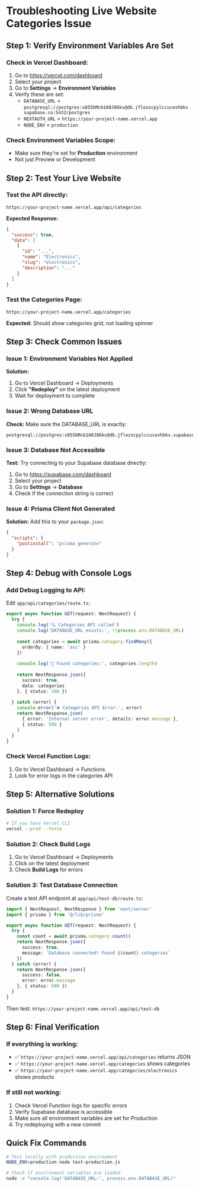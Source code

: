 # Troubleshooting Live Website Categories Issue

## Step 1: Verify Environment Variables Are Set

### Check in Vercel Dashboard:
1. Go to https://vercel.com/dashboard
2. Select your project
3. Go to **Settings** → **Environment Variables**
4. Verify these are set:
   - `DATABASE_URL` = `postgresql://postgres:x855bMcb160J86kv@db.jflezxcpylccucevhbkv.supabase.co:5432/postgres`
   - `NEXTAUTH_URL` = `https://your-project-name.vercel.app`
   - `NODE_ENV` = `production`

### Check Environment Variables Scope:
- Make sure they're set for **Production** environment
- Not just Preview or Development

## Step 2: Test Your Live Website

### Test the API directly:
```
https://your-project-name.vercel.app/api/categories
```

**Expected Response:**
```json
{
  "success": true,
  "data": [
    {
      "id": "...",
      "name": "Electronics",
      "slug": "electronics",
      "description": "..."
    }
  ]
}
```

### Test the Categories Page:
```
https://your-project-name.vercel.app/categories
```

**Expected:** Should show categories grid, not loading spinner

## Step 3: Check Common Issues

### Issue 1: Environment Variables Not Applied
**Solution:** 
1. Go to Vercel Dashboard → Deployments
2. Click **"Redeploy"** on the latest deployment
3. Wait for deployment to complete

### Issue 2: Wrong Database URL
**Check:** Make sure the DATABASE_URL is exactly:
```
postgresql://postgres:x855bMcb160J86kv@db.jflezxcpylccucevhbkv.supabase.co:5432/postgres
```

### Issue 3: Database Not Accessible
**Test:** Try connecting to your Supabase database directly:
1. Go to https://supabase.com/dashboard
2. Select your project
3. Go to **Settings** → **Database**
4. Check if the connection string is correct

### Issue 4: Prisma Client Not Generated
**Solution:** Add this to your `package.json`:
```json
{
  "scripts": {
    "postinstall": "prisma generate"
  }
}
```

## Step 4: Debug with Console Logs

### Add Debug Logging to API:
Edit `app/api/categories/route.ts`:

```typescript
export async function GET(request: NextRequest) {
  try {
    console.log('🔍 Categories API called')
    console.log('DATABASE_URL exists:', !!process.env.DATABASE_URL)
    
    const categories = await prisma.category.findMany({
      orderBy: { name: 'asc' }
    })
    
    console.log('📂 Found categories:', categories.length)
    
    return NextResponse.json({
      success: true,
      data: categories
    }, { status: 200 })
    
  } catch (error) {
    console.error('❌ Categories API Error:', error)
    return NextResponse.json(
      { error: 'Internal server error', details: error.message },
      { status: 500 }
    )
  }
}
```

### Check Vercel Function Logs:
1. Go to Vercel Dashboard → Functions
2. Look for error logs in the categories API

## Step 5: Alternative Solutions

### Solution 1: Force Redeploy
```bash
# If you have Vercel CLI
vercel --prod --force
```

### Solution 2: Check Build Logs
1. Go to Vercel Dashboard → Deployments
2. Click on the latest deployment
3. Check **Build Logs** for errors

### Solution 3: Test Database Connection
Create a test API endpoint at `app/api/test-db/route.ts`:

```typescript
import { NextRequest, NextResponse } from 'next/server'
import { prisma } from '@/lib/prisma'

export async function GET(request: NextRequest) {
  try {
    const count = await prisma.category.count()
    return NextResponse.json({ 
      success: true, 
      message: `Database connected! Found ${count} categories` 
    })
  } catch (error) {
    return NextResponse.json({ 
      success: false, 
      error: error.message 
    }, { status: 500 })
  }
}
```

Then test: `https://your-project-name.vercel.app/api/test-db`

## Step 6: Final Verification

### If everything is working:
- ✅ `https://your-project-name.vercel.app/api/categories` returns JSON
- ✅ `https://your-project-name.vercel.app/categories` shows categories
- ✅ `https://your-project-name.vercel.app/categories/electronics` shows products

### If still not working:
1. Check Vercel Function logs for specific errors
2. Verify Supabase database is accessible
3. Make sure all environment variables are set for Production
4. Try redeploying with a new commit

## Quick Fix Commands

```bash
# Test locally with production environment
NODE_ENV=production node test-production.js

# Check if environment variables are loaded
node -e "console.log('DATABASE_URL:', process.env.DATABASE_URL)"
```
